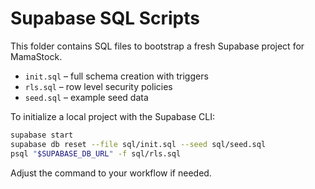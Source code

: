# Supabase SQL Scripts

This folder contains SQL files to bootstrap a fresh Supabase project for MamaStock.

- `init.sql` – full schema creation with triggers
- `rls.sql`  – row level security policies
- `seed.sql` – example seed data

To initialize a local project with the Supabase CLI:

```bash
supabase start
supabase db reset --file sql/init.sql --seed sql/seed.sql
psql "$SUPABASE_DB_URL" -f sql/rls.sql
```

Adjust the command to your workflow if needed.
